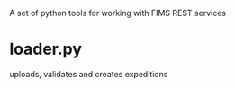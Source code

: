 A set of python tools for working with FIMS REST services

# loader.py
uploads, validates and creates expeditions

